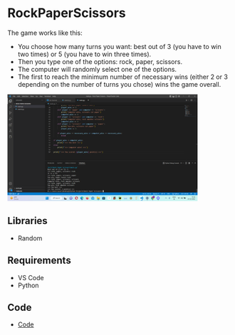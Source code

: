 # RockPaperScissors
The game works like this:

* You choose how many turns you want: best out of 3 (you have to win two times) or 5 (you have to win three times).
* Then you type one of the options: rock, paper, scissors.
* The computer will randomly select one of the options.
* The first to reach the minimum number of necessary wins (either 2 or 3 depending on the number of turns you chose) wins the game overall.

 <img src="data/Screenshot (9).png" height="240" >


## Libraries
* Random



## Requirements
* VS Code
* Python

## Code 

* [Code](code/main.py)



